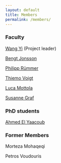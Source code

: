 ```yaml
---
layout: default
title: Members
permalink: /members/
---
```


### Faculty 

[Wang Yi](http://user.it.uu.se/~yi/) (Project leader)

[Bengt Jonsson](http://user.it.uu.se/~bengt/)

[Philipp Rümmer](http://www.philipp.ruemmer.org/)

[Thiemo Voigt](https://scholar.google.se/citations?user=xSXvpjEAAAAJ&hl=sv) 

[Luca Mottola](https://home.deib.polimi.it/mottola/)

[Susanne Graf](https://www-verimag.imag.fr/~graf)

### PhD students

[Ahmed El Yaacoub](http://www.it.uu.se/katalog/ahmel421)

### Former Members

Morteza Mohaqeqi

Petros Voudouris

